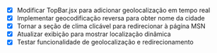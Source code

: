- [x] Modificar TopBar.jsx para adicionar geolocalização em tempo real
- [x] Implementar geocodificação reversa para obter nome da cidade
- [x] Tornar a seção de clima clicável para redirecionar à página MSN
- [x] Atualizar exibição para mostrar localização dinâmica
- [x] Testar funcionalidade de geolocalização e redirecionamento
